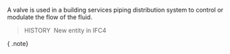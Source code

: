 ﻿A valve is used in a building services piping distribution system to control or modulate the flow of the fluid.

> HISTORY&nbsp; New entity in IFC4

{ .note}
>